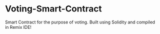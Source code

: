 # Voting-Smart-Contract
Smart Contract for the purpose of voting.  Built using  Solidity and compiled in Remix IDE! 
